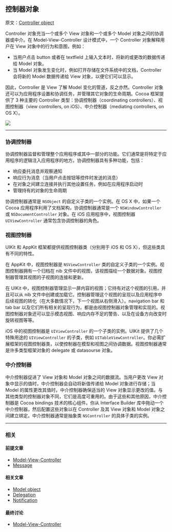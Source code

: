 ## 控制器对象

原文：[Controller object](https://developer.apple.com/library/archive/documentation/General/Conceptual/DevPedia-CocoaCore/ControllerObject.html#//apple_ref/doc/uid/TP40008195-CH11-SW1)

Controller 对象充当一个或多个 View 对象和一个或多个 Model 对象之间的协调器或中介。在 Model-View-Controller 设计模式中，一个 Controller 对象解释用户在 View 对象中的行为和意图，例如：

* 当用户点击 button 或者在 textfield 上输入文本时，将新的或更改的数据传递给 Model 对象。
* 当 Model 对象发生变化时，例如打开存储在文件系统中的文档，Controller 会将新的 Model 数据传递给 View 对象，以便它们可以显示。

因此，Controller 是 View 了解 Model 变化的管道，反之亦然。Controller 对象还可以为应用程序设置和协调任务，并管理其它对象的生命周期。Cocoa 框架提供了 3 种主要的 Controller 类型：协调控制器（coordinating controllers）、视图控制器（view controllers, on iOS）、中介控制器（mediating controllers, on OS X）。

![](https://gitee.com/junteng/images/raw/master/img/20220113123650.png)

---

### 协调控制器

协调控制器监督和管理整个应用程序或其中一部分的功能。它们通常是将特定于应用程序的逻辑注入应用程序的地方。协调控制器具有多种功能，包括：

* 响应委托消息并观察通知
* 响应行为消息（当用户点击按钮等控件时发送的消息）
* 在对象之间建立连接并执行其他设置任务，例如在应用程序启动时
* 管理持有的对象的生命周期

协调控制器通常是 `NSObject` 的自定义子类的一个实例。在 OS X 中，如果一个 Cocoa 应用程序利用了文档架构，协调控制器通常是一个 `NSWindowController` 或 `NSDocumentController` 对象。在 iOS 应用程序中，视图控制器 `UIViewController` 通常包含协调控制器的角色。

### 视图控制器

UIKit 和 AppKit 框架都提供视图控制器类（分别用于 iOS 和 OS X），但这些类具有不同的特性。

在 AppKit 中，视图控制器是 `NSViewController` 类的自定义子类的一个实例。视图控制器拥有一个归档在 nib 文件中的视图，该视图描绘一个数据对象。视图控制器管理其视图的子视图的连接和更新。

在 UIKit 中，视图控制器管理显示一屏内容的视图；它持有对这个视图的引用，并且可以从 nib 文件中创建或加载它。控制器管理这个视图的呈现以及应用程序中后续视图的转化（在大多数情况下，下一个视图从右侧滑入）。navigation bar 和 tab bar 以及它们所有相关的呈现行为，都是由视图控制器对象管理和实现的。视图控制器对象还可以显示模态视图、响应内存不足的警告、以及在设备方向改变时旋转视图等等。

iOS 中的视图控制器是 `UIViewController` 的一个子类的实例。UIKit 提供了几个特殊用途的 `UIViewController` 的子类，例如 `UITableViewController`。你必需扩展框架的视图控制器类，以使控制器在模型和视图之间协调数据。视图控制器通常是许多类型框架对象的 delegate 或 datasourse 对象。

### 中介控制器

中介控制器促进了 View 对象和 Model 对象之间的数据流。当用户更改 View 对象中显示的值时，中介控制器会自动将新值传递给 Model 对象进行存储；当 Model 的属性更改其值时，中介控制器确保适当的 View 对象显示更改的值。与其他类型的控制器对象不同，它们是高度可重用的。由于这些和其他原因，中介控制器是 Cocoa bindings 技术的核心组件。你从 Interface Builder 库中拖动一个中介控制器，然后配置这些对象以在 Controller 及其 View 对象和 Model 对象之间建立绑定。中介控制器通常是抽象类 `NSController` 的具体子类的实例。

---

### 相关

#### 前提文章

- [Model-View-Controller](https://developer.apple.com/library/archive/documentation/General/Conceptual/DevPedia-CocoaCore/MVC.html#//apple_ref/doc/uid/TP40008195-CH32-SW1)
- [Message](https://developer.apple.com/library/archive/documentation/General/Conceptual/DevPedia-CocoaCore/Message.html#//apple_ref/doc/uid/TP40008195-CH59-SW1)

#### 相关文章

- [Model object](https://developer.apple.com/library/archive/documentation/General/Conceptual/DevPedia-CocoaCore/ModelObject.html#//apple_ref/doc/uid/TP40008195-CH31-SW1)
- [Delegation](https://developer.apple.com/library/archive/documentation/General/Conceptual/DevPedia-CocoaCore/Delegation.html#//apple_ref/doc/uid/TP40008195-CH14-SW1)
- [Notification](https://developer.apple.com/library/archive/documentation/General/Conceptual/DevPedia-CocoaCore/Notification.html#//apple_ref/doc/uid/TP40008195-CH35-SW1)

#### 最终讨论

* [Model-View-Controller](https://developer.apple.com/library/archive/documentation/General/Conceptual/CocoaEncyclopedia/Model-View-Controller/Model-View-Controller.html#//apple_ref/doc/uid/TP40010810-CH14)













